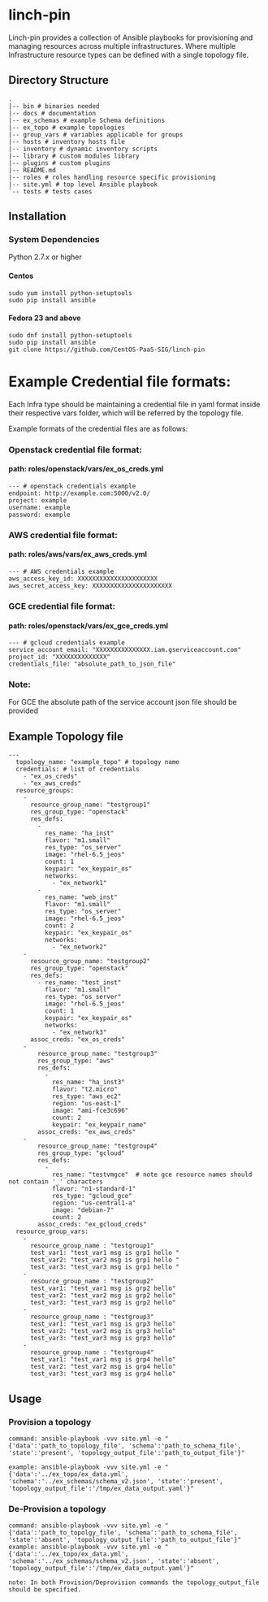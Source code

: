 # linch-pin
Linch-pin provides a collection of Ansible playbooks for provisioning and managing resources across multiple infrastructures.
Where multiple Infrastructure resource types can be defined with a single topology file.

## Directory Structure
```
.
|-- bin # binaries needed
|-- docs # documentation
|-- ex_schemas # example Schema definitions
|-- ex_topo # example topologies
|-- group_vars # variables applicable for groups
|-- hosts # inventory hosts file
|-- inventory # dynamic inventory scripts
|-- library # custom modules library
|-- plugins # custom plugins
|-- README.md
|-- roles # roles handling resource specific provisioning
|-- site.yml # top level Ansible playbook
`-- tests # tests cases
```

## Installation

### System Dependencies
Python 2.7.x  or higher

#### Centos
```
sudo yum install python-setuptools
sudo pip install ansible
```

#### Fedora 23 and above
```
sudo dnf install python-setuptools
sudo pip install ansible
git clone https://github.com/CentOS-PaaS-SIG/linch-pin
```

# Example Credential file formats:
Each Infra type should be maintaining a credential file in yaml format inside their respective vars folder,
which will be referred by the topology file.

Example formats of the credential files are as follows:
### Openstack credential file format: 
#### path: roles/openstack/vars/ex_os_creds.yml
```
--- # openstack credentials example
endpoint: http://example.com:5000/v2.0/
project: example
username: example
password: example
```
### AWS credential file format:
#### path: roles/aws/vars/ex_aws_creds.yml
```
--- # AWS credentials example
aws_access_key_id: XXXXXXXXXXXXXXXXXXXXXX
aws_secret_access_key: XXXXXXXXXXXXXXXXXXXXXX
```
### GCE credential file format:
#### path: roles/openstack/vars/ex_gce_creds.yml
```
--- # gcloud credentials example
service_account_email: "XXXXXXXXXXXXXXX.iam.gserviceaccount.com" 
project_id: "XXXXXXXXXXXXXX" 
credentials_file: "absolute_path_to_json_file"
```
### Note:
For GCE the absolute path of the service account json file should be provided

## Example Topology file 
```
---
  topology_name: "example_topo" # topology name
  credentials: # list of credentials
    - "ex_os_creds" 
    - "ex_aws_creds" 
  resource_groups: 
    - 
      resource_group_name: "testgroup1"
      res_group_type: "openstack"
      res_defs: 
        - 
          res_name: "ha_inst" 
          flavor: "m1.small"
          res_type: "os_server"
          image: "rhel-6.5_jeos"
          count: 1
          keypair: "ex_keypair_os"
          networks:
            - "ex_network1"
        - 
          res_name: "web_inst"
          flavor: "m1.small"
          res_type: "os_server"
          image: "rhel-6.5_jeos"
          count: 2
          keypair: "ex_keypair_os"
          networks:
            - "ex_network2"
    - 
      resource_group_name: "testgroup2"
      res_group_type: "openstack"
      res_defs:
        - res_name: "test_inst"
          flavor: "m1.small"
          res_type: "os_server"
          image: "rhel-6.5_jeos"
          count: 1
          keypair: "ex_keypair_os"
          networks:
            - "ex_network3"
      assoc_creds: "ex_os_creds"
    - 
        resource_group_name: "testgroup3"
        res_group_type: "aws"
        res_defs:
          - 
            res_name: "ha_inst3"
            flavor: "t2.micro"
            res_type: "aws_ec2"
            region: "us-east-1"
            image: "ami-fce3c696"
            count: 2
            keypair: "ex_keypair_name"
        assoc_creds: "ex_aws_creds"
    - 
        resource_group_name: "testgroup4"
        res_group_type: "gcloud"
        res_defs:
          - 
            res_name: "testvmgce"  # note gce resource names should not contain '_' characters 
            flavor: "n1-standard-1"
            res_type: "gcloud_gce"
            region: "us-central1-a"
            image: "debian-7"
            count: 2
        assoc_creds: "ex_gcloud_creds" 
  resource_group_vars:
    - 
      resource_group_name : "testgroup1"
      test_var1: "test_var1 msg is grp1 hello "
      test_var2: "test_var2 msg is grp1 hello "
      test_var3: "test_var3 msg is grp1 hello "
    -
      resource_group_name : "testgroup2"
      test_var1: "test_var1 msg is grp2 hello"
      test_var2: "test_var2 msg is grp2 hello"
      test_var3: "test_var3 msg is grp2 hello"
    -
      resource_group_name : "testgroup3"
      test_var1: "test_var1 msg is grp3 hello"
      test_var2: "test_var2 msg is grp3 hello"
      test_var3: "test_var3 msg is grp3 hello"
    -
      resource_group_name : "testgroup4"
      test_var1: "test_var1 msg is grp4 hello"
      test_var2: "test_var2 msg is grp4 hello"
      test_var3: "test_var3 msg is grp4 hello"

```
## Usage
### Provision a topology
```
command: ansible-playbook -vvv site.yml -e "{'data':'path_to_topology_file', 'schema':'path_to_schema_file', 'state':'present', 'topology_output_file':'path_to_output_file'}"

example: ansible-playbook -vvv site.yml -e "{'data':'../ex_topo/ex_data.yml', 'schema':'../ex_schemas/schema_v2.json', 'state':'present', 'topology_output_file':'/tmp/ex_data_output.yaml'}"
```

### De-Provision a topology
```
command: ansible-playbook -vvv site.yml -e "{'data':'path_to_topolgy_file', 'schema':'path_to_schema_file', 'state':'absent', 'topology_output_file':'path_to_output_file'}"
example: ansible-playbook -vvv site.yml -e "{'data':'../ex_topo/ex_data.yml', 'schema':'../ex_schemas/schema_v2.json', 'state':'absent', 'topology_output_file':'/tmp/ex_data_output.yaml'}"
```
```
note: In both Provision/Deprovision commands the topology_output_file should be specified.
```
